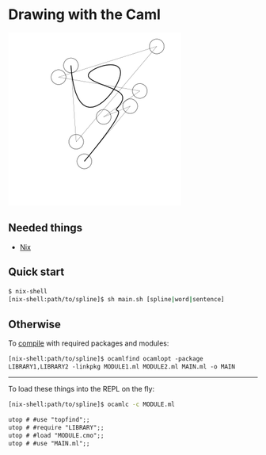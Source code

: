 # Drawing with the Caml

![](cover.png)

Needed things
---
  * [Nix](https://nixos.org/nix/)

Quick start
---
```bash
$ nix-shell
[nix-shell:path/to/spline]$ sh main.sh [spline|word|sentence]
```

Otherwise
---
To [compile](https://ocaml.org/learn/tutorials/compiling_ocaml_projects.html) with required packages and modules:
```
[nix-shell:path/to/spline]$ ocamlfind ocamlopt -package LIBRARY1,LIBRARY2 -linkpkg MODULE1.ml MODULE2.ml MAIN.ml -o MAIN
```

---
To load these things into the REPL on the fly:
```bash
[nix-shell:path/to/spline]$ ocamlc -c MODULE.ml
```
```utop
utop # #use "topfind";;
utop # #require "LIBRARY";;
utop # #load "MODULE.cmo";;
utop # #use "MAIN.ml";;
```
